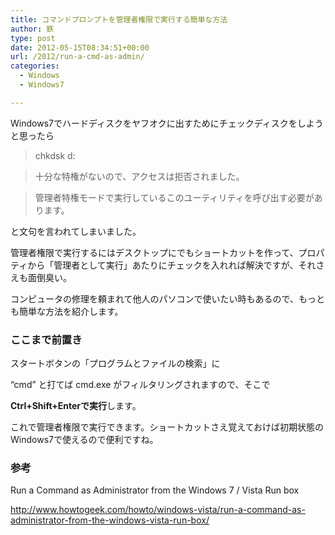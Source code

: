 ```yaml
---
title: コマンドプロンプトを管理者権限で実行する簡単な方法
author: 鉄
type: post
date: 2012-05-15T08:34:51+00:00
url: /2012/run-a-cmd-as-admin/
categories:
  - Windows
  - Windows7

---
```

Windows7でハードディスクをヤフオクに出すためにチェックディスクをしようと思ったら

> chkdsk d:
  
> 十分な特権がないので、アクセスは拒否されました。
  
> 管理者特権モードで実行しているこのユーティリティを呼び出す必要があります。

と文句を言われてしまいました。

管理者権限で実行するにはデスクトップにでもショートカットを作って、プロパティから「管理者として実行」あたりにチェックを入れれば解決ですが、それさえも面倒臭い。

コンピュータの修理を頼まれて他人のパソコンで使いたい時もあるので、もっとも簡単な方法を紹介します。

### ここまで前置き

スタートボタンの「プログラムとファイルの検索」に

&#8220;cmd&#8221; と打てば cmd.exe がフィルタリングされますので、そこで

**Ctrl+Shift+Enterで実行**します。

これで管理者権限で実行できます。ショートカットさえ覚えておけば初期状態のWindows7で使えるので便利ですね。

### 参考

Run a Command as Administrator from the Windows 7 / Vista Run box
  
<http://www.howtogeek.com/howto/windows-vista/run-a-command-as-administrator-from-the-windows-vista-run-box/>


